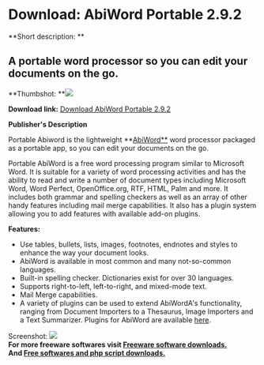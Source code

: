 # Download: AbiWord Portable 2.9.2

**Short description: **

## A portable word processor so you can edit your documents on the go.

  
**Thumbshot: **![](http://www.freewarefiles.com/screenshot/portable_abiword_md.gif)   
  
**Download link:** [Download AbiWord Portable 2.9.2](http://freesoftwares.boysofts.com/AbiWord-Portable_program_20223.html)  
  

**Publisher's Description**  
  

Portable Abiword is the lightweight
**[AbiWord**](http://www.freewarefiles.com/program_8_213_13670.html) word
processor packaged as a portable app, so you can edit your documents on the
go.

Portable AbiWord is a free word processing program similar to Microsoft Word.
It is suitable for a variety of word processing activities and has the ability
to read and write a number of document types including Microsoft Word, Word
Perfect, OpenOffice.org, RTF, HTML, Palm and more. It includes both grammar
and spelling checkers as well as an array of other handy features including
mail merge capabilities. It also has a plugin system allowing you to add
features with available add-on plugins.

**Features:**

  * Use tables, bullets, lists, images, footnotes, endnotes and styles to enhance the way your document looks. 
  * AbiWord is available in most common and many not-so-common languages. 
  * Built-in spelling checker. Dictionaries exist for over 30 languages. 
  * Supports right-to-left, left-to-right, and mixed-mode text. 
  * Mail Merge capabilities. 
  * A variety of plugins can be used to extend AbiWordA's functionality, ranging from Document Importers to a Thesaurus, Image Importers and a Text Summarizer. 
Plugins for AbiWord are available
[here](http://www.abisource.com/download/plugins.phtml).

  
  
Screenshot: ![](http://www.freewarefiles.com/screenshot/portable_abiword.gif)  
**For more freeware softwares visit [Freeware software downloads.](http://freesoftwares.boysofts.com/)**   
**And [Free softwares and php script downloads.](http://www.boysofts.com/)**

